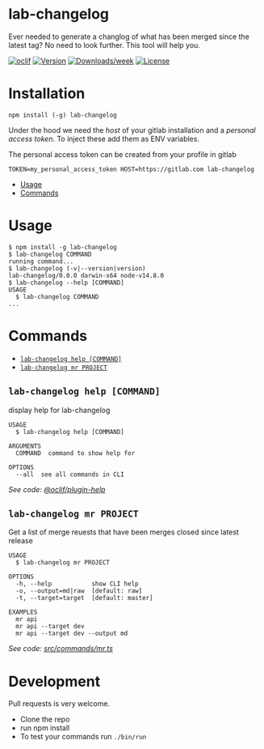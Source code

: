 lab-changelog
============

Ever needed to generate a changlog of what has been merged since the latest tag? No need to look further. This tool will help you.

[![oclif](https://img.shields.io/badge/cli-oclif-brightgreen.svg)](https://oclif.io)
[![Version](https://img.shields.io/npm/v/lab-changelog.svg)](https://npmjs.org/package/lab-changelog)
[![Downloads/week](https://img.shields.io/npm/dw/lab-changelog.svg)](https://npmjs.org/package/lab-changelog)
[![License](https://img.shields.io/npm/l/lab-changelog.svg)](https://github.com/arelstone/gitlab-mr-changelog/blob/master/package.json)

# Installation
```sh-session
npm install (-g) lab-changelog
```
Under the hood we need the *host* of your gitlab installation and a *personal access token*. To inject these add them as ENV variables.

The personal access token can be created from your profile in gitlab

```sh-session
TOKEN=my_personal_access_token HOST=https://gitlab.com lab-changelog
```


<!-- toc -->
* [Usage](#usage)
* [Commands](#commands)
<!-- tocstop -->
# Usage
<!-- usage -->
```sh-session
$ npm install -g lab-changelog
$ lab-changelog COMMAND
running command...
$ lab-changelog (-v|--version|version)
lab-changelog/0.0.0 darwin-x64 node-v14.8.0
$ lab-changelog --help [COMMAND]
USAGE
  $ lab-changelog COMMAND
...
```
<!-- usagestop -->
# Commands
<!-- commands -->
* [`lab-changelog help [COMMAND]`](#lab-changelog-help-command)
* [`lab-changelog mr PROJECT`](#lab-changelog-mr-project)

## `lab-changelog help [COMMAND]`

display help for lab-changelog

```
USAGE
  $ lab-changelog help [COMMAND]

ARGUMENTS
  COMMAND  command to show help for

OPTIONS
  --all  see all commands in CLI
```

_See code: [@oclif/plugin-help](https://github.com/oclif/plugin-help/blob/v2.2.3/src/commands/help.ts)_

## `lab-changelog mr PROJECT`

Get a list of merge reuests that have been merges closed since latest release

```
USAGE
  $ lab-changelog mr PROJECT

OPTIONS
  -h, --help           show CLI help
  -o, --output=md|raw  [default: raw]
  -t, --target=target  [default: master]

EXAMPLES
  mr api
  mr api --target dev
  mr api --target dev --output md
```

_See code: [src/commands/mr.ts](https://github.com/arelstone/gitlab-mr-changelog/blob/v0.0.0/src/commands/mr.ts)_
<!-- commandsstop -->


# Development
Pull requests is very welcome.

- Clone the repo
- run npm install
- To test your commands run `./bin/run`